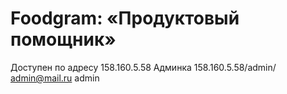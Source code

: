 # Foodgram: «Продуктовый помощник»

Доступен по адресу 158.160.5.58
Админка 158.160.5.58/admin/
admin@mail.ru admin